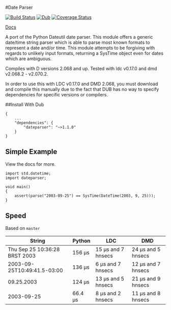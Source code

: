 #Date Parser

[![Build Status](https://travis-ci.org/JackStouffer/date-parser.svg?branch=master)](https://travis-ci.org/JackStouffer/date-parser) [![Dub](https://img.shields.io/dub/v/dateparser.svg)](http://code.dlang.org/packages/dateparser) [![Coverage Status](https://coveralls.io/repos/github/JackStouffer/date-parser/badge.svg?branch=master)](https://coveralls.io/github/JackStouffer/date-parser?branch=master)

[Docs](https://jackstouffer.github.io/date-parser/)

A port of the Python Dateutil date parser. This module offers a generic date/time string parser which is able to parse most known formats to represent a date and/or time. This module attempts to be forgiving with regards to unlikely input formats, returning a SysTime object even for dates which are ambiguous.

Compiles with D versions 2.068 and up. Tested with ldc v0.17.0 and dmd v2.068.2 - v2.070.2.

In order to use this with LDC v0.17.0 and DMD 2.068, you must download and compile this manually due to the fact that DUB has no way to specify dependencies for specific versions or compilers.

##Install With Dub

```
{
    ...
    "dependencies": {
        "dateparser": "~>1.1.0"
    }
}
```

## Simple Example

View the docs for more.

```
import std.datetime;
import dateparser;

void main()
{
    assert(parse("2003-09-25") == SysTime(DateTime(2003, 9, 25)));
}
```

## Speed

Based on `master`

String | Python | LDC | DMD
------ | ------ | --- | ---
Thu Sep 25 10:36:28 BRST 2003 | 156 µs | 15 μs and 7 hnsecs | 24 μs and 5 hnsecs
2003-09-25T10:49:41.5-03:00 | 136 µs | 6 μs and 7 hnsecs | 12 μs and 7 hnsecs
09.25.2003 | 124 µs | 13 μs and 5 hnsecs | 21 μs and 9 hnsecs
2003-09-25 | 66.4 µs | 8 μs and 2 hnsecs | 11 μs and 8 hnsecs
